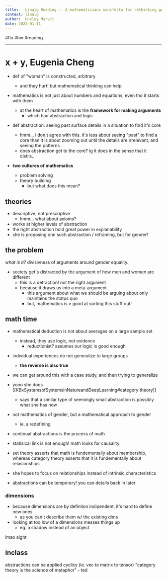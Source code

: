 ```yaml
---
title:   Linalg Reading -- A mathematicians manifesto for rethinking gende
context: linalg
author:  Huxley Marvit
date: 2022-01-11
---
```


#flo #hw #reading

***

# x + y, Eugenia Cheng

- def of "woman" is constructed, arbitrary
	- and they hurt! but mathematical thinking can help
- mathematics is not just about numbers and equations, even tho it starts with them
	- at the heart of mathematics is the **framework for making arguments**
		- which had abstraction and logic
- def abstraction: seeing past surface details in a situation to find it's core
	- hmm... i don;t agree with this. it's less about seeing "past" to find a core than it is about zooming out until the details are irrelevant, and seeing the patterns
	- does abstraction get to the core? ig it does in the sense that it distils..
	
- **two cultures of mathematics**
	- problem solving
	- theory building
		- but what does this mean?
## theories
- descriptive, not prescriptive
	- hmm... what about axioms? 
- works at higher levels of abstraction
- the right abstraction hold great power in explanability
- she is proposing one such abstraction / reframing, but for gender!

## the problem
*what is it?*
divisivness of arguments around gender equality.

- society get's distracted by the argument of how men and women are different
	- this is a detraction! not the right argument
	- because it draws us into a meta-argument
		- this argument about what we should be arguing about only maintains the status quo
		- but, mathematics is v good at sorting this stuff out!
		
## math time
- mathematical deduction is not about averages on a large sample set
	- instead, they use logic, not evidence
		- reductionist? assumes our logic is good enough
- individual experiences do not generalize to large groups
	- **the reverse is also true**
- we can get around this with a case study, and then trying to generalize 
- yooo she does [[KBxSystemsofSystemsinNatureandDeepLearning#category theory]]
	- says that a similar type of seemingly small abstraction is possibly what she has now
- not mathematics of gender, but a mathematical approach to gender
	- ie. a redefining
	
- continual abstractions is the process of math

- statisical link is not enough! math looks for causality
- set theory asserts that math is fundementally about membership, whereas category theory asserts that it is fundementally about relasionships

- she hopes to focus on relationships instead of intrinsic characteristics
- abstractions can be temporary! you can details back in later

### dimensions

- because dimensions are by definiton indipendent, it's hard to define new ones
	- as you can't describe them w/ the existing dims
- looking at too low of a dimensions messes things up
	- eg. a shadow instead of an object
	
lmao aight

## inclass
abstractions can be applied cyclicy (ie. vec to matrix to tensor)
"category theory is the science of metaphor" - ted




























